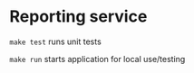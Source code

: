 # Reporting service

`make test` runs unit tests

`make run` starts application for local use/testing

